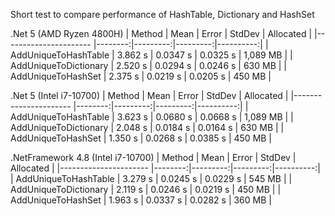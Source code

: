 Short test to compare performance of HashTable, Dictionary and HashSet

.Net 5 (AMD Ryzen 4800H)
|                Method |    Mean |    Error |   StdDev | Allocated |
|---------------------- |--------:|---------:|---------:|----------:|
|  AddUniqueToHashTable | 3.862 s | 0.0347 s | 0.0325 s |  1,089 MB |
| AddUniqueToDictionary | 2.520 s | 0.0294 s | 0.0246 s |    630 MB |
|    AddUniqueToHashSet | 2.375 s | 0.0219 s | 0.0205 s |    450 MB |

.Net 5 (Intel i7-10700)
|                Method |    Mean |    Error |   StdDev | Allocated |
|---------------------- |--------:|---------:|---------:|----------:|
|  AddUniqueToHashTable | 3.623 s | 0.0680 s | 0.0668 s |  1,089 MB |
| AddUniqueToDictionary | 2.048 s | 0.0184 s | 0.0164 s |    630 MB |
|    AddUniqueToHashSet | 1.350 s | 0.0268 s | 0.0385 s |    450 MB |

.NetFramework 4.8 (Intel i7-10700)
|                Method |    Mean |    Error |   StdDev | Allocated |
|---------------------- |--------:|---------:|---------:|----------:|
|  AddUniqueToHashTable | 3.279 s | 0.0245 s | 0.0229 s |    545 MB |
| AddUniqueToDictionary | 2.119 s | 0.0246 s | 0.0219 s |    450 MB |
|    AddUniqueToHashSet | 1.963 s | 0.0337 s | 0.0282 s |    360 MB |


